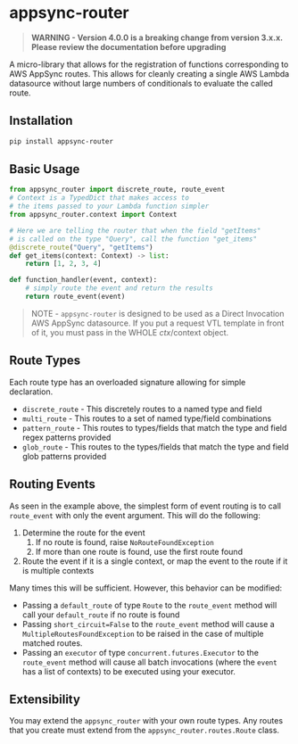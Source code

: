 # appsync-router

> **WARNING - Version 4.0.0 is a breaking change from version 3.x.x. Please review the documentation before upgrading**

A micro-library that allows for the registration of functions corresponding to
AWS AppSync routes. This allows for cleanly creating a single AWS Lambda datasource
without large numbers of conditionals to evaluate the called route.

## Installation
```bash
pip install appsync-router
```

## Basic Usage
```python
from appsync_router import discrete_route, route_event
# Context is a TypedDict that makes access to
# the items passed to your Lambda function simpler
from appsync_router.context import Context

# Here we are telling the router that when the field "getItems"
# is called on the type "Query", call the function "get_items"
@discrete_route("Query", "getItems")
def get_items(context: Context) -> list:
    return [1, 2, 3, 4]

def function_handler(event, context):
    # simply route the event and return the results 
    return route_event(event)
```

> NOTE - `appsync-router` is designed to be used as a Direct Invocation AWS AppSync
datasource. If you put a request VTL template in front of it, you must pass in the WHOLE
$ctx/$context object.

## Route Types

Each route type has an overloaded signature allowing for simple declaration.

- `discrete_route` - This discretely routes to a named type and field
- `multi_route` - This routes to a set of named type/field combinations
- `pattern_route` - This routes to types/fields that match the type and field regex patterns provided
- `glob_route` - This routes to the types/fields that match the type and field glob patterns provided

## Routing Events
As seen in the example above, the simplest form of event routing is to call `route_event` with only the event argument. This will do the following:

1. Determine the route for the event
    1. If no route is found, raise `NoRouteFoundException`
    2. If more than one route is found, use the first route found
2. Route the event if it is a single context, or map the event to the route if it is multiple contexts

Many times this will be sufficient. However, this behavior can be modified:
- Passing a `default_route` of type `Route` to the `route_event` method will call your `default_route` if no route is found
- Passing `short_circuit=False` to the `route_event` method will cause a `MultipleRoutesFoundException` to be raised in the case of multiple matched routes.
- Passing an `executor` of type `concurrent.futures.Executor` to the `route_event` method will cause all batch invocations (where the `event` has a list of contexts) to be executed using your executor.

## Extensibility
You may extend the `appsync_router` with your own route types. Any routes that you create must extend from the `appsync_router.routes.Route` class.
